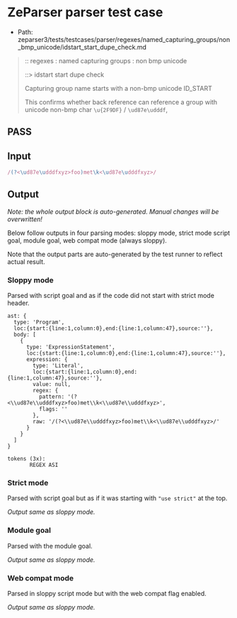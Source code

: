 # ZeParser parser test case

- Path: zeparser3/tests/testcases/parser/regexes/named_capturing_groups/non_bmp_unicode/idstart_start_dupe_check.md

> :: regexes : named capturing groups : non bmp unicode
>
> ::> idstart start dupe check
>
> Capturing group name starts with a non-bmp unicode ID_START
>
> This confirms whether back reference can reference a group with unicode non-bmp char `\u{2F9DF}` / `\ud87e\udddf`,

## PASS

## Input

`````js
/(?<\ud87e\udddfxyz>foo)met\k<\ud87e\udddfxyz>/
`````

## Output

_Note: the whole output block is auto-generated. Manual changes will be overwritten!_

Below follow outputs in four parsing modes: sloppy mode, strict mode script goal, module goal, web compat mode (always sloppy).

Note that the output parts are auto-generated by the test runner to reflect actual result.

### Sloppy mode

Parsed with script goal and as if the code did not start with strict mode header.

`````
ast: {
  type: 'Program',
  loc:{start:{line:1,column:0},end:{line:1,column:47},source:''},
  body: [
    {
      type: 'ExpressionStatement',
      loc:{start:{line:1,column:0},end:{line:1,column:47},source:''},
      expression: {
        type: 'Literal',
        loc:{start:{line:1,column:0},end:{line:1,column:47},source:''},
        value: null,
        regex: {
          pattern: '(?<\\ud87e\\udddfxyz>foo)met\\k<\\ud87e\\udddfxyz>',
          flags: ''
        },
        raw: '/(?<\\ud87e\\udddfxyz>foo)met\\k<\\ud87e\\udddfxyz>/'
      }
    }
  ]
}

tokens (3x):
       REGEX ASI
`````

### Strict mode

Parsed with script goal but as if it was starting with `"use strict"` at the top.

_Output same as sloppy mode._

### Module goal

Parsed with the module goal.

_Output same as sloppy mode._

### Web compat mode

Parsed in sloppy script mode but with the web compat flag enabled.

_Output same as sloppy mode._
